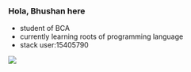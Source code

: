 ### Hola, Bhushan here 
-  student of BCA 
-  currently learning roots of programming language
-  stack user:15405790
<img src="https://github-readme-stats.vercel.app/api?username=bhushanthapa&&show_icons=true&title_color=ffffff&icon_color=bb2acf&text_color=daf7dc&bg_color=191919">
